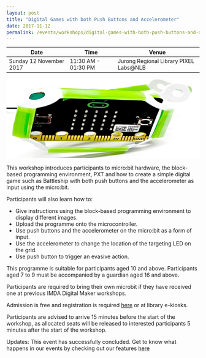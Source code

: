 ```yaml
---
layout: post
title: "Digital Games with both Push Buttons and Accelerometer"
date: 2017-11-12
permalink: /events/workshops/digital-games-with-both-push-buttons-and-accelerometer
---
```


| Date | Time | Venue |
|--------|---|---|
| Sunday 12 November 2017 |  11:30 AM - 01:30 PM | Jurong Regional Library PIXEL Labs@NLB |

![hi](/images/events/workshops-and-exhibitions/Games-with-microbit-gallery.jpg)

This workshop introduces participants to micro:bit hardware, the block-based programming environment, PXT and how to create a simple digital game such as Battleship with both push buttons and the accelerometer as input using the micro:bit. 

Participants will also learn how to:
- Give instructions using the block-based programming environment to display different images.
- Upload the programme onto the microcontroller.
- Use push buttons and the accelerometer on the micro:bit as a form of input.
- Use the accelerometer to change the location of the targeting LED on the grid.
- Use push button to trigger an evasive action.

This programme is suitable for participants aged 10 and above. Participants aged 7 to 9 must be accompanied by a guardian aged 16 and above.

Participants are required to bring their own microbit if they have received one at previous IMDA Digital Maker workshops. 

Admission is free and registration is required <a href="https://nlb.gov.sg/golibrary2/e/games-with-accelerometer-23856109" target="_blank">here</a> or at library e-kiosks.

Participants are advised to arrive 15 minutes before the start of the workshop, as allocated seats will be released to interested participants 5 minutes after the start of the workshop.

Updates: This event has successfully concluded. Get to know what happens in our events by checking out our features <a href="" target="_blank">here</a>
